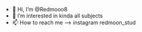 - 👋 Hi, I’m @Redmooo8
- 👀 I’m interested in kinda all subjects
- 📫 How to reach me --> instagram redmoon_stud


